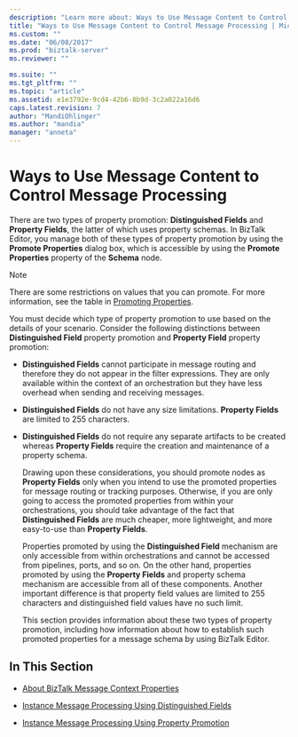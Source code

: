 ```yaml
---
description: "Learn more about: Ways to Use Message Content to Control Message Processing"
title: "Ways to Use Message Content to Control Message Processing | Microsoft Docs"
ms.custom: ""
ms.date: "06/08/2017"
ms.prod: "biztalk-server"
ms.reviewer: ""

ms.suite: ""
ms.tgt_pltfrm: ""
ms.topic: "article"
ms.assetid: e1e3792e-9cd4-42b6-8b9d-3c2a022a16d6
caps.latest.revision: 7
author: "MandiOhlinger"
ms.author: "mandia"
manager: "anneta"
---
```

# Ways to Use Message Content to Control Message Processing
There are two types of property promotion: **Distinguished Fields** and **Property Fields**, the latter of which uses property schemas. In BizTalk Editor, you manage both of these types of property promotion by using the **Promote Properties** dialog box, which is accessible by using the **Promote Properties** property of the **Schema** node.  
  
> [!NOTE]
>  There are some restrictions on values that you can promote. For more information, see the table in [Promoting Properties](../core/promoting-properties.md).  
  
 You must decide which type of property promotion to use based on the details of your scenario. Consider the following distinctions between **Distinguished Field** property promotion and **Property Field** property promotion:  
  
- **Distinguished Fields** cannot participate in message routing and therefore they do not appear in the filter expressions. They are only available within the context of an orchestration but they have less overhead when sending and receiving messages.  
  
- **Distinguished Fields** do not have any size limitations. **Property Fields** are limited to 255 characters.  
  
- **Distinguished Fields** do not require any separate artifacts to be created whereas **Property Fields** require the creation and maintenance of a property schema.  
  
  Drawing upon these considerations, you should promote nodes as **Property Fields** only when you intend to use the promoted properties for message routing or tracking purposes. Otherwise, if you are only going to access the promoted properties from within your orchestrations, you should take advantage of the fact that **Distinguished Fields** are much cheaper, more lightweight, and more easy-to-use than **Property Fields**.  
  
  Properties promoted by using the **Distinguished Field** mechanism are only accessible from within orchestrations and cannot be accessed from pipelines, ports, and so on. On the other hand, properties promoted by using the **Property Fields** and property schema mechanism are accessible from all of these components. Another important difference is that property field values are limited to 255 characters and distinguished field values have no such limit.  
  
  This section provides information about these two types of property promotion, including how information about how to establish such promoted properties for a message schema by using BizTalk Editor.  
  
## In This Section  
  
-   [About BizTalk Message Context Properties](../core/about-biztalk-message-context-properties.md)  
  
-   [Instance Message Processing Using Distinguished Fields](../core/instance-message-processing-using-distinguished-fields.md)  
  
-   [Instance Message Processing Using Property Promotion](../core/instance-message-processing-using-property-promotion.md)
